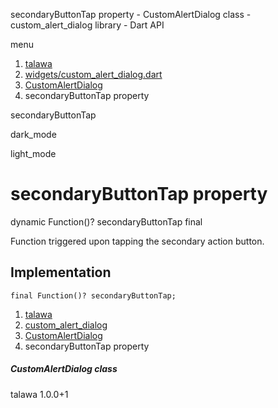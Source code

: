 




secondaryButtonTap property - CustomAlertDialog class - custom\_alert\_dialog library - Dart API







menu

1. [talawa](../../index.html)
2. [widgets/custom\_alert\_dialog.dart](../../file-___home_harshil_Desktop_open-source_palisadoes_talawa_lib_widgets_custom_alert_dialog/)
3. [CustomAlertDialog](../../file-___home_harshil_Desktop_open-source_palisadoes_talawa_lib_widgets_custom_alert_dialog/CustomAlertDialog-class.html)
4. secondaryButtonTap property

secondaryButtonTap


dark\_mode

light\_mode




# secondaryButtonTap property


dynamic Function()?
secondaryButtonTap
final

Function triggered upon tapping the secondary action button.


## Implementation

```
final Function()? secondaryButtonTap;
```

 


1. [talawa](../../index.html)
2. [custom\_alert\_dialog](../../file-___home_harshil_Desktop_open-source_palisadoes_talawa_lib_widgets_custom_alert_dialog/)
3. [CustomAlertDialog](../../file-___home_harshil_Desktop_open-source_palisadoes_talawa_lib_widgets_custom_alert_dialog/CustomAlertDialog-class.html)
4. secondaryButtonTap property

##### CustomAlertDialog class





talawa
1.0.0+1






